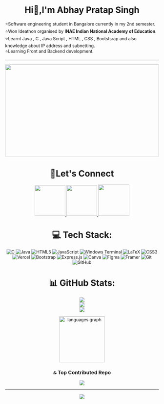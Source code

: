 <div align="center"> <h1>Hi👋,I'm Abhay Pratap Singh</h1>
<div align="left">
⭐Software engineering student in Bangalore currently in my 2nd semester.<br>
⭐Won Ideathon organised by <b>INAE Indian National Academy of Education</b>.<br>
⭐Learnt Java , C , Java Script , HTML , CSS , Bootstsrap and also knowledge about  IP address and subnetting.<br>
⭐Learning Front and Backend development.
</div>
<hr>

<img src="https://github.com/Anmol-Baranwal/Cool-GIFs-For-GitHub/assets/74038190/0c7eb6ed-663b-4ce4-bfbd-18239a38ba1b" align="center" width= "100%" height="300"/>
<h1>🤝Let's Connect</h1>
<div align="center">



  <a href="https://www.linkedin.com/in/abhayypratap24"  target="_blank">
    <img src="https://user-images.githubusercontent.com/74038190/235294012-0a55e343-37ad-4b0f-924f-c8431d9d2483.gif" width="100">
  </a>
   <a href="https://www.instagram.com/_pratap_abhayy/" target="_blank">
    <img src="https://user-images.githubusercontent.com/74038190/235294013-a33e5c43-a01c-43f6-b44d-a406d8b4ab75.gif" width="100">
  </a>  
<a href="mailto:workatabhay001@gmail.com">
    <img src="https://github.com/Fyxod/fyxod/assets/140262636/cb0f74c5-b3a2-44c2-836c-be63d0f56025" width="102" />
  
  </a>
  </div>


# 💻 Tech Stack:
![C](https://img.shields.io/badge/c-%2300599C.svg?style=for-the-badge&logo=c&logoColor=white) ![Java](https://img.shields.io/badge/java-%23ED8B00.svg?style=for-the-badge&logo=openjdk&logoColor=white) ![HTML5](https://img.shields.io/badge/html5-%23E34F26.svg?style=for-the-badge&logo=html5&logoColor=white) ![JavaScript](https://img.shields.io/badge/javascript-%23323330.svg?style=for-the-badge&logo=javascript&logoColor=%23F7DF1E) ![Windows Terminal](https://img.shields.io/badge/Windows%20Terminal-%234D4D4D.svg?style=for-the-badge&logo=windows-terminal&logoColor=white) ![LaTeX](https://img.shields.io/badge/latex-%23008080.svg?style=for-the-badge&logo=latex&logoColor=white) ![CSS3](https://img.shields.io/badge/css3-%231572B6.svg?style=for-the-badge&logo=css3&logoColor=white) ![Vercel](https://img.shields.io/badge/vercel-%23000000.svg?style=for-the-badge&logo=vercel&logoColor=white) ![Bootstrap](https://img.shields.io/badge/bootstrap-%238511FA.svg?style=for-the-badge&logo=bootstrap&logoColor=white) ![Express.js](https://img.shields.io/badge/express.js-%23404d59.svg?style=for-the-badge&logo=express&logoColor=%2361DAFB) ![Canva](https://img.shields.io/badge/Canva-%2300C4CC.svg?style=for-the-badge&logo=Canva&logoColor=white) ![Figma](https://img.shields.io/badge/figma-%23F24E1E.svg?style=for-the-badge&logo=figma&logoColor=white) ![Framer](https://img.shields.io/badge/Framer-black?style=for-the-badge&logo=framer&logoColor=blue) ![Git](https://img.shields.io/badge/git-%23F05033.svg?style=for-the-badge&logo=git&logoColor=white) ![GitHub](https://img.shields.io/badge/github-%23121011.svg?style=for-the-badge&logo=github&logoColor=white)
# 📊 GitHub Stats:
![](https://github-readme-stats.vercel.app/api?username=Abhay-aps001&theme=dark&hide_border=false&include_all_commits=true&count_private=true)<br/>
![](https://nirzak-streak-stats.vercel.app/?user=Abhay-aps001&theme=dark&hide_border=false)<br/>
![](https://github-readme-stats.vercel.app/api/top-langs/?username=Abhay-aps001&theme=dark&hide_border=false&include_all_commits=true&count_private=true&layout=compact)
<br>
 
<img src="https://komarev.com/ghpvc/?username=Abhay-aps001&color=green" width="150" alt="languages graph" />

 <!-- ## 🏆 GitHub Trophies
![](https://github-profile-trophy.vercel.app/?username=Abhay-aps001&theme=radical&no-frame=false&no-bg=false&margin-w=4) -->
<br>

### 🔝 Top Contributed Repo
![](https://github-contributor-stats.vercel.app/api?username=Abhay-aps001&limit=5&theme=dark&combine_all_yearly_contributions=true)

---
[![](https://visitcount.itsvg.in/api?id=Abhay-aps001&icon=0&color=0)](https://visitcount.itsvg.in)
